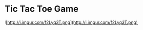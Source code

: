 Tic Tac Toe Game
================

![http://i.imgur.com/f2Lyq3T.png](http://i.imgur.com/f2Lyq3T.png)
